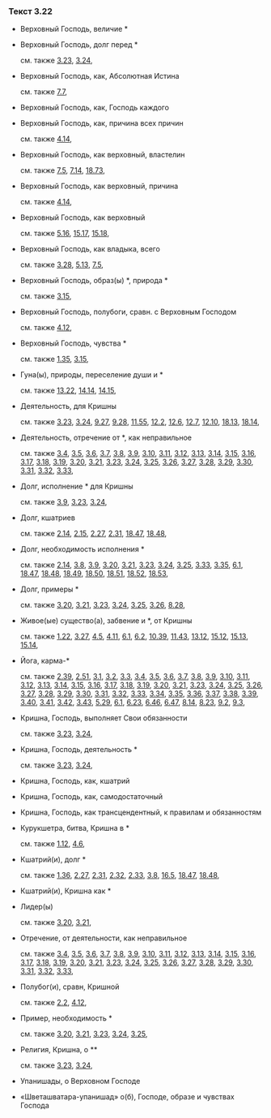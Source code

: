 ### Текст 3.22
	
- Верховный Господь, величие \*

	
- Верховный Господь, долг перед \*

	см. также  [3.23](../03/0323.md),  [3.24](../03/0324.md), 
	
- Верховный Господь, как, Абсолютная Истина

	см. также  [7.7](../07/0707.md), 
	
- Верховный Господь, как, Господь каждого

	
- Верховный Господь, как, причина всех причин

	см. также  [4.14](../04/0414.md), 
	
- Верховный Господь, как верховный, властелин

	см. также  [7.5](../07/0705.md),  [7.14](../07/0714.md),  [18.73](../18/1873.md), 
	
- Верховный Господь, как верховный, причина

	см. также  [4.14](../04/0414.md), 
	
- Верховный Господь, как верховный

	см. также  [5.16](../05/0516.md),  [15.17](../15/1517.md),  [15.18](../15/1518.md), 
	
- Верховный Господь, как владыка, всего

	см. также  [3.28](../03/0328.md),  [5.13](../05/0513.md),  [7.5](../07/0705.md), 
	
- Верховный Господь, образ(ы) \*, природа \*

	см. также  [3.15](../03/0315.md), 
	
- Верховный Господь, полубоги, сравн. с Верховным Господом

	см. также  [4.12](../04/0412.md), 
	
- Верховный Господь, чувства \*

	см. также  [1.35](../01/0135.md),  [3.15](../03/0315.md), 
	
- Гуна(ы), природы, переселение души и \*

	см. также  [13.22](../13/1322.md),  [14.14](../14/1414.md),  [14.15](../14/1415.md), 
	
- Деятельность, для Кришны

	см. также  [3.23](../03/0323.md),  [3.24](../03/0324.md),  [9.27](../09/0927.md),  [9.28](../09/0928.md),  [11.55](../11/1155.md),  [12.2](../12/1202.md),  [12.6](../12/1206.md),  [12.7](../12/1207.md),  [12.10](../12/1210.md),  [18.13](../18/1813.md),  [18.14](../18/1814.md), 
	
- Деятельность, отречение от \*, как неправильное

	см. также  [3.4](../03/0304.md),  [3.5](../03/0305.md),  [3.6](../03/0306.md),  [3.7](../03/0307.md),  [3.8](../03/0308.md),  [3.9](../03/0309.md),  [3.10](../03/0310.md),  [3.11](../03/0311.md),  [3.12](../03/0312.md),  [3.13](../03/0313.md),  [3.14](../03/0314.md),  [3.15](../03/0315.md),  [3.16](../03/0316.md),  [3.17](../03/0317.md),  [3.18](../03/0318.md),  [3.19](../03/0319.md),  [3.20](../03/0320.md),  [3.21](../03/0321.md),  [3.23](../03/0323.md),  [3.24](../03/0324.md),  [3.25](../03/0325.md),  [3.26](../03/0326.md),  [3.27](../03/0327.md),  [3.28](../03/0328.md),  [3.29](../03/0329.md),  [3.30](../03/0330.md),  [3.31](../03/0331.md),  [3.32](../03/0332.md),  [3.33](../03/0333.md), 
	
- Долг, исполнение \* для Кришны

	см. также  [3.9](../03/0309.md),  [3.23](../03/0323.md),  [3.24](../03/0324.md), 
	
- Долг, кшатриев

	см. также  [2.14](../02/0214.md),  [2.15](../02/0215.md),  [2.27](../02/0227.md),  [2.31](../02/0231.md),  [18.47](../18/1847.md),  [18.48](../18/1848.md), 
	
- Долг, необходимость исполнения \*

	см. также  [2.14](../02/0214.md),  [3.8](../03/0308.md),  [3.9](../03/0309.md),  [3.20](../03/0320.md),  [3.21](../03/0321.md),  [3.23](../03/0323.md),  [3.24](../03/0324.md),  [3.25](../03/0325.md),  [3.33](../03/0333.md),  [3.35](../03/0335.md),  [6.1](../06/0601.md),  [18.47](../18/1847.md),  [18.48](../18/1848.md),  [18.49](../18/1849.md),  [18.50](../18/1850.md),  [18.51](../18/1851.md),  [18.52](../18/1852.md),  [18.53](../18/1853.md), 
	
- Долг, примеры \*

	см. также  [3.20](../03/0320.md),  [3.21](../03/0321.md),  [3.23](../03/0323.md),  [3.24](../03/0324.md),  [3.25](../03/0325.md),  [3.26](../03/0326.md),  [8.28](../08/0828.md), 
	
- Живое(ые) существо(а), забвение и \*, от Кришны

	см. также  [1.22](../01/0122.md),  [3.27](../03/0327.md),  [4.5](../04/0405.md),  [4.11](../04/0411.md),  [6.1](../06/0601.md),  [6.2](../06/0602.md),  [10.39](../10/1039.md),  [11.43](../11/1143.md),  [13.12](../13/1312.md),  [15.12](../15/1512.md),  [15.13](../15/1513.md),  [15.14](../15/1514.md), 
	
- Йога, карма-\*

	см. также  [2.39](../02/0239.md),  [2.51](../02/0251.md),  [3.1](../03/0301.md),  [3.2](../03/0302.md),  [3.3](../03/0303.md),  [3.4](../03/0304.md),  [3.5](../03/0305.md),  [3.6](../03/0306.md),  [3.7](../03/0307.md),  [3.8](../03/0308.md),  [3.9](../03/0309.md),  [3.10](../03/0310.md),  [3.11](../03/0311.md),  [3.12](../03/0312.md),  [3.13](../03/0313.md),  [3.14](../03/0314.md),  [3.15](../03/0315.md),  [3.16](../03/0316.md),  [3.17](../03/0317.md),  [3.18](../03/0318.md),  [3.19](../03/0319.md),  [3.20](../03/0320.md),  [3.21](../03/0321.md),  [3.23](../03/0323.md),  [3.24](../03/0324.md),  [3.25](../03/0325.md),  [3.26](../03/0326.md),  [3.27](../03/0327.md),  [3.28](../03/0328.md),  [3.29](../03/0329.md),  [3.30](../03/0330.md),  [3.31](../03/0331.md),  [3.32](../03/0332.md),  [3.33](../03/0333.md),  [3.34](../03/0334.md),  [3.35](../03/0335.md),  [3.36](../03/0336.md),  [3.37](../03/0337.md),  [3.38](../03/0338.md),  [3.39](../03/0339.md),  [3.40](../03/0340.md),  [3.41](../03/0341.md),  [3.42](../03/0342.md),  [3.43](../03/0343.md),  [5.29](../05/0529.md),  [6.1](../06/0601.md),  [6.23](../06/0623.md),  [6.46](../06/0646.md),  [6.47](../06/0647.md),  [8.14](../08/0814.md),  [8.23](../08/0823.md),  [9.2](../09/0902.md),  [9.3](../09/0903.md), 
	
- Кришна, Господь, выполняет Свои обязанности

	см. также  [3.23](../03/0323.md),  [3.24](../03/0324.md), 
	
- Кришна, Господь, деятельность \*

	см. также  [3.23](../03/0323.md),  [3.24](../03/0324.md), 
	
- Кришна, Господь, как, кшатрий

	
- Кришна, Господь, как, самодостаточный

	
- Кришна, Господь, как трансцендентный, к правилам и обязанностям

	
- Курукшетра, битва, Кришна в \*

	см. также  [1.12](../01/0112.md),  [4.6](../04/0406.md), 
	
- Кшатрий(и), долг \*

	см. также  [1.36](../01/0136.md),  [2.27](../02/0227.md),  [2.31](../02/0231.md),  [2.32](../02/0232.md),  [2.33](../02/0233.md),  [3.8](../03/0308.md),  [16.5](../16/1605.md),  [18.47](../18/1847.md),  [18.48](../18/1848.md), 
	
- Кшатрий(и), Кришна как \*

	
- Лидер(ы)

	см. также  [3.20](../03/0320.md),  [3.21](../03/0321.md), 
	
- Отречение, от деятельности, как неправильное

	см. также  [3.4](../03/0304.md),  [3.5](../03/0305.md),  [3.6](../03/0306.md),  [3.7](../03/0307.md),  [3.8](../03/0308.md),  [3.9](../03/0309.md),  [3.10](../03/0310.md),  [3.11](../03/0311.md),  [3.12](../03/0312.md),  [3.13](../03/0313.md),  [3.14](../03/0314.md),  [3.15](../03/0315.md),  [3.16](../03/0316.md),  [3.17](../03/0317.md),  [3.18](../03/0318.md),  [3.19](../03/0319.md),  [3.20](../03/0320.md),  [3.21](../03/0321.md),  [3.23](../03/0323.md),  [3.24](../03/0324.md),  [3.25](../03/0325.md),  [3.26](../03/0326.md),  [3.27](../03/0327.md),  [3.28](../03/0328.md),  [3.29](../03/0329.md),  [3.30](../03/0330.md),  [3.31](../03/0331.md),  [3.32](../03/0332.md),  [3.33](../03/0333.md), 
	
- Полубог(и), сравн, Кришной

	см. также  [2.2](../02/0202.md),  [4.12](../04/0412.md), 
	
- Пример, необходимость \*

	см. также  [3.20](../03/0320.md),  [3.21](../03/0321.md),  [3.23](../03/0323.md),  [3.24](../03/0324.md),  [3.25](../03/0325.md), 
	
- Религия, Кришна, о \*\*

	см. также  [3.23](../03/0323.md),  [3.24](../03/0324.md), 
	
- Упанишады, о Верховном Господе

	
- «Шветашватара-упанишад» о(б), Господе, образе и чувствах Господа


